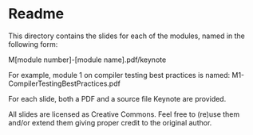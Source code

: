 # Readme

This directory contains the slides for each of the modules, named in the following form:

M[module number]-[module name].pdf/keynote

For example, module 1 on compiler testing best practices is named: M1-CompilerTestingBestPractices.pdf

For each slide, both a PDF and a source file Keynote are provided.

All slides are licensed as Creative Commons. Feel free to (re)use them and/or extend them giving proper credit to the original author.
